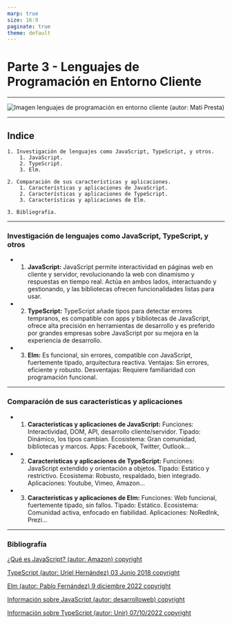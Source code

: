 ```yaml
---
marp: true
size: 16:9
paginate: true
theme: default
---
```


# Parte 3 - Lenguajes de Programación en Entorno Cliente

---

![Imagen lenguajes de programación en entorno cliente (autor: Mati Presta)](https://blog.back4app.com/wp-content/uploads/2021/05/Top-10-Front-End-Programming-Languages.jpg)

---

## Indice

    1. Investigación de lenguajes como JavaScript, TypeScript, y otros.
        1. JavaScript.
        2. TypeScript.
        3. Elm.

    2. Comparación de sus características y aplicaciones.
        1. Características y aplicaciones de JavaScript.
        2. Características y aplicaciones de TypeScript.
        3. Características y aplicaciones de Elm.

    3. Bibliografía.

---

### Investigación de lenguajes como JavaScript, TypeScript, y otros

* 1. **JavaScript:** JavaScript permite interactividad en páginas web en cliente y servidor, revolucionando la web con dinamismo y respuestas en tiempo real. Actúa en ambos lados, interactuando y gestionando, y las bibliotecas ofrecen funcionalidades listas para usar.

* 2. **TypeScript:** TypeScript añade tipos para detectar errores tempranos, es compatible con apps y bibliotecas de JavaScript, ofrece alta precisión en herramientas de desarrollo y es preferido por grandes empresas sobre JavaScript por su mejora en la experiencia de desarrollo.

* 3. **Elm:** Es funcional, sin errores, compatible con JavaScript, fuertemente tipado, arquitectura reactiva.
Ventajas: Sin errores, eficiente y robusto.
Desventajas: Requiere familiaridad con programación funcional.

---

### Comparación de sus características y aplicaciones

* 1. **Características y aplicaciones de JavaScript:** Funciones: Interactividad, DOM, API, desarrollo cliente/servidor.
Tipado: Dinámico, los tipos cambian.
Ecosistema: Gran comunidad, bibliotecas y marcos.
Apps: Facebook, Twitter, Outlook...

* 2. **Características y aplicaciones de TypeScript:** Funciones: JavaScript extendido y orientación a objetos.
Tipado: Estático y restrictivo.
Ecosistema: Robusto, respaldado, bien integrado.
Aplicaciones: Youtube, Vimeo, Amazon...

* 3. **Características y aplicaciones de Elm:** Funciones: Web funcional, fuertemente tipado, sin fallos.
Tipado: Estático.
Ecosistema: Comunidad activa, enfocado en fiabilidad.
Aplicaciones: NoRedInk, Prezi...

---

### Bibliografía

[¿Qué es JavaScript? (autor: Amazon) copyright](https://aws.amazon.com/es/what-is/javascript/)

[TypeScript (autor: Uriel Hernández) 03 Junio 2018 copyright](https://codigofacilito.com/articulos/typescript)

[Elm (autor: Pablo Fernández) 9 diciembre 2022 copyright](https://openwebinars.net/blog/caracteristicas-y-ventajas-del-lenguaje-elm/#caracter%C3%ADsticas-del-lenguaje-elm)

[Información sobre JavaScript (autor: desarrolloweb) copyright](https://desarrolloweb.com/home/javascript)

[Información sobre TypeScript (autor: Unir) 07/10/2022 copyright](https://www.unir.net/ingenieria/revista/que-es-typescript/#:~:text=Con%20TypeScript%20podemos%20crear%20desde,%2C%20Facebook%2C%20Twitter%20o%20Amazon.)
